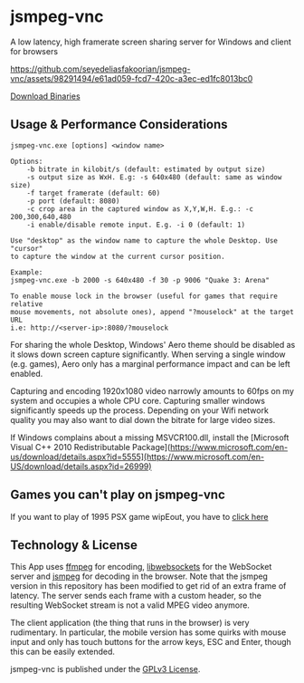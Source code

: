 # jsmpeg-vnc

A low latency, high framerate screen sharing server for Windows and client for browsers

https://github.com/seyedeliasfakoorian/jsmpeg-vnc/assets/98291494/e61ad059-fcd7-420c-a3ec-ed1fc8013bc0

[Download Binaries](https://github.com/seyedeliasfakoorian/jsmpeg-vnc/releases)

## Usage & Performance Considerations

```
jsmpeg-vnc.exe [options] <window name>

Options:
	-b bitrate in kilobit/s (default: estimated by output size)
	-s output size as WxH. E.g: -s 640x480 (default: same as window size)
	-f target framerate (default: 60)
	-p port (default: 8080)
	-c crop area in the captured window as X,Y,W,H. E.g.: -c 200,300,640,480
	-i enable/disable remote input. E.g. -i 0 (default: 1)

Use "desktop" as the window name to capture the whole Desktop. Use "cursor"
to capture the window at the current cursor position.

Example:
jsmpeg-vnc.exe -b 2000 -s 640x480 -f 30 -p 9006 "Quake 3: Arena"

To enable mouse lock in the browser (useful for games that require relative
mouse movements, not absolute ones), append "?mouselock" at the target URL
i.e: http://<server-ip>:8080/?mouselock
```	

For sharing the whole Desktop, Windows' Aero theme should be disabled as it slows down screen capture significantly. When serving a single window (e.g. games), Aero only has a marginal performance impact and can be left enabled.

Capturing and encoding 1920x1080 video narrowly amounts to 60fps on my system and occupies a whole CPU core. Capturing smaller windows significantly speeds up the process. Depending on your Wifi network quality you may also want to dial down the bitrate for large video sizes.

If Windows complains about a missing MSVCR100.dll, install the [Microsoft Visual C++ 2010 Redistributable Package](https://www.microsoft.com/en-us/download/details.aspx?id=5555](https://www.microsoft.com/en-US/download/details.aspx?id=26999)

## Games you can't play on jsmpeg-vnc

If you want to play of 1995 PSX game wipEout, you have to [click here](https://github.com/phoboslab/wipeout-rewrite.git)

## Technology & License

This App uses [ffmpeg](https://github.com/FFmpeg/FFmpeg.git) for encoding, [libwebsockets](https://github.com/warmcat/libwebsockets.git) for the WebSocket server and [jsmpeg](https://github.com/phoboslab/jsmpeg.git) for decoding in the browser. Note that the jsmpeg version in this repository has been modified to get rid of an extra frame of latency. The server sends each frame with a custom header, so the resulting WebSocket stream is not a valid MPEG video anymore.

The client application (the thing that runs in the browser) is very rudimentary. In particular, the mobile version has some quirks with mouse input and only has touch buttons for the arrow keys, ESC and Enter, though this can be easily extended.

jsmpeg-vnc is published under the [GPLv3 License](http://www.gnu.org/licenses/gpl-3.0.en.html).
